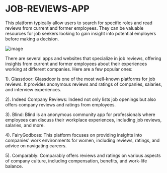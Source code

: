 # JOB-REVIEWS-APP
This platform typically allow users to search for specific roles and read reviews from current and former employees. They can be valuable resources for job seekers looking to gain insight into potential employers before making a decision.

![image](https://github.com/Enockodhis/JOB-REVIEWS-APP/assets/107674019/3761697e-b8ee-4e6d-b842-21ef77e9711c)

There are several apps and websites that specialize in job reviews, offering insights from current and former employees about their experiences working at different companies. Here are a few popular ones:

  1). Glassdoor: Glassdoor is one of the most well-known platforms for job reviews. It provides anonymous reviews and ratings of companies, salaries, and interview experiences.

  2). Indeed Company Reviews: Indeed not only lists job openings but also offers company reviews and ratings from employees.

  3). Blind: Blind is an anonymous community app for professionals where employees can discuss their workplace experiences, including job reviews, salaries, and more.

  4). FairyGodboss: This platform focuses on providing insights into companies' work environments for women, including reviews, ratings, and advice on navigating careers.

  5). Comparably: Comparably offers reviews and ratings on various aspects of company culture, including compensation, benefits, and work-life balance.

